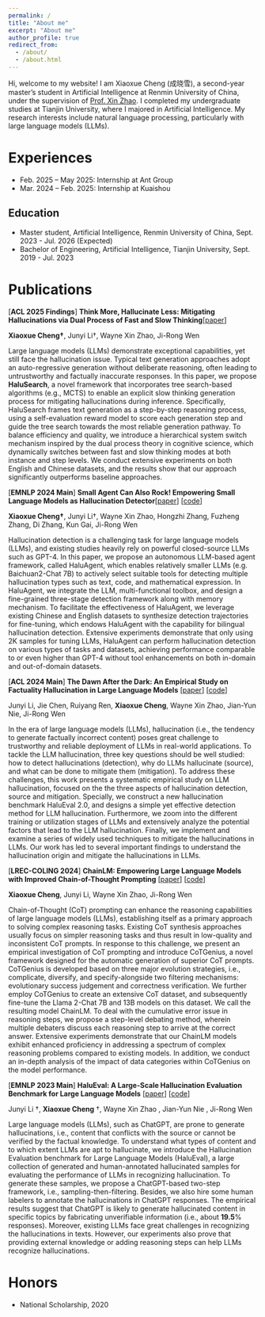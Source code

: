 ```yaml
---
permalink: /
title: "About me"
excerpt: "About me"
author_profile: true
redirect_from:
  - /about/
  - /about.html
---
```

Hi, welcome to my website! I am Xiaoxue Cheng (成晓雪), a second-year master’s student in Artificial Intelligence at Renmin University of China, under the supervision of [Prof. Xin Zhao](http://aibox.ruc.edu.cn/). I completed my undergraduate studies at Tianjin University, where I majored in Artificial Intelligence. My research interests include natural language processing, particularly with large language models (LLMs).

# Experiences

* Feb. 2025 – May 2025: Internship at Ant Group
* Mar. 2024 – Feb. 2025: Internship at Kuaishou

## Education

- Master student, Artificial Intelligence, Renmin University of China, Sept. 2023 - Jul. 2026 (Expected)
- Bachelor of Engineering, Artificial Intelligence, Tianjin University, Sept. 2019 - Jul. 2023

# Publications

[**ACL 2025 Findings**] **Think More, Hallucinate Less: Mitigating Hallucinations via Dual Process of Fast and Slow Thinking**[[paper](https://arxiv.org/abs/2501.01306)]

**Xiaoxue Cheng†**, Junyi Li†, Wayne Xin Zhao, Ji-Rong Wen

Large language models (LLMs) demonstrate exceptional capabilities, yet still face the hallucination issue. Typical text generation approaches adopt an auto-regressive generation without deliberate reasoning, often leading to untrustworthy and factually inaccurate responses. In this paper, we propose **HaluSearch**, a novel framework that incorporates tree search-based algorithms (e.g., MCTS) to enable an explicit slow thinking generation process for mitigating hallucinations during inference. Specifically, HaluSearch frames text generation as a step-by-step reasoning process, using a self-evaluation reward model to score each generation step and guide the tree search towards the most reliable generation pathway. To balance efficiency and quality, we introduce a hierarchical system switch mechanism inspired by the dual process theory in cognitive science, which dynamically switches between fast and slow thinking modes at both instance and step levels. We conduct extensive experiments on both English and Chinese datasets, and the results show that our approach significantly outperforms baseline approaches.

[**EMNLP 2024 Main**] **Small Agent Can Also Rock! Empowering Small Language Models as Hallucination Detector**[[paper](https://arxiv.org/abs/2406.11277)] [[code](https://github.com/RUCAIBox/HaluAgent)]

**Xiaoxue Cheng†**, Junyi Li†, Wayne Xin Zhao, Hongzhi Zhang, Fuzheng Zhang, Di Zhang, Kun Gai, Ji-Rong Wen

Hallucination detection is a challenging task for large language models (LLMs), and existing studies heavily rely on powerful closed-source LLMs such as GPT-4. In this paper, we propose an autonomous LLM-based agent framework, called HaluAgent, which enables relatively smaller LLMs (e.g. Baichuan2-Chat 7B) to actively select suitable tools for detecting multiple hallucination types such as text, code, and mathematical expression. In HaluAgent, we integrate the LLM, multi-functional toolbox, and design a fine-grained three-stage detection framework along with memory mechanism. To facilitate the effectiveness of HaluAgent, we leverage existing Chinese and English datasets to synthesize detection trajectories for fine-tuning, which endows HaluAgent with the capability for bilingual hallucination detection. Extensive experiments demonstrate that only using 2K samples for tuning LLMs, HaluAgent can perform hallucination detection on various types of tasks and datasets, achieving performance comparable to or even higher than GPT-4 without tool enhancements on both in-domain and out-of-domain datasets.

[**ACL 2024 Main**] **The Dawn After the Dark: An Empirical Study on Factuality Hallucination in Large Language Models** [[paper](https://arxiv.org/abs/2401.03205)] [[code](https://github.com/RUCAIBox/HaluEval-2.0)]

Junyi Li,  Jie Chen,  Ruiyang Ren,  **Xiaoxue Cheng**,  Wayne Xin Zhao,  Jian-Yun Nie, Ji-Rong Wen

In the era of large language models (LLMs), hallucination (i.e., the tendency to generate factually incorrect content) poses great challenge to trustworthy and reliable deployment of LLMs in real-world applications. To tackle the LLM hallucination, three key questions should be well studied: how to detect hallucinations (detection), why do LLMs hallucinate (source), and what can be done to mitigate them (mitigation). To address these challenges, this work presents a systematic empirical study on LLM hallucination, focused on the the three aspects of hallucination detection, source and mitigation. Specially, we construct a new hallucination benchmark HaluEval 2.0, and designs a simple yet effective detection method for LLM hallucination. Furthermore, we zoom into the different training or utilization stages of LLMs and extensively analyze the potential factors that lead to the LLM hallucination. Finally, we implement and examine a series of widely used techniques to mitigate the hallucinations in LLMs. Our work has led to several important findings to understand the hallucination origin and mitigate the hallucinations in LLMs.

[**LREC-COLING  2024**] **ChainLM: Empowering Large Language Models with Improved Chain-of-Thought Prompting** [[paper](https://arxiv.org/abs/2403.14312)] [[code](https://github.com/Xiaoxue-xx/ChainLM)]

**Xiaoxue Cheng**,  Junyi Li,  Wayne Xin Zhao, Ji-Rong Wen

Chain-of-Thought (CoT) prompting can enhance the reasoning capabilities of large language models (LLMs), establishing itself as a primary approach to solving complex reasoning tasks. Existing CoT synthesis approaches usually focus on simpler reasoning tasks and thus result in low-quality and inconsistent CoT prompts. In response to this challenge, we present an empirical investigation of CoT prompting and introduce CoTGenius, a novel framework designed for the automatic generation of superior CoT prompts. CoTGenius is developed based on three major evolution strategies, i.e., complicate, diversify, and specify-alongside two filtering mechanisms: evolutionary success judgement and correctness verification. We further employ CoTGenius to create an extensive CoT dataset, and subsequently fine-tune the Llama 2-Chat 7B and 13B models on this dataset. We call the resulting model ChainLM. To deal with the cumulative error issue in reasoning steps, we propose a step-level debating method, wherein multiple debaters discuss each reasoning step to arrive at the correct answer. Extensive experiments demonstrate that our ChainLM models exhibit enhanced proficiency in addressing a spectrum of complex reasoning problems compared to existing models. In addition, we conduct an in-depth analysis of the impact of data categories within CoTGenius on the model performance.

[**EMNLP 2023 Main**] **HaluEval: A Large-Scale Hallucination Evaluation Benchmark for Large Language Models** [[paper](https://arxiv.org/abs/2305.11747)] [[code](https://github.com/RUCAIBox/HaluEval)]

Junyi Li †,  **Xiaoxue Cheng** †,  Wayne Xin Zhao ,  Jian-Yun Nie , Ji-Rong Wen

Large language models (LLMs), such as ChatGPT, are prone to generate hallucinations, i.e., content that conflicts with the source or cannot be verified by the factual knowledge. To understand what types of content and to which extent LLMs are apt to hallucinate, we introduce the Hallucination Evaluation benchmark for Large Language Models (HaluEval), a large collection of generated and human-annotated hallucinated samples for evaluating the performance of LLMs in recognizing hallucination. To generate these samples, we propose a ChatGPT-based two-step framework, i.e., sampling-then-filtering. Besides, we also hire some human labelers to annotate the hallucinations in ChatGPT responses. The empirical results suggest that ChatGPT is likely to generate hallucinated content in specific topics by fabricating unverifiable information (i.e., about **19.5**% responses). Moreover, existing LLMs face great challenges in recognizing the hallucinations in texts. However, our experiments also prove that providing external knowledge or adding reasoning steps can help LLMs recognize hallucinations.

# Honors

- National Scholarship, 2020
